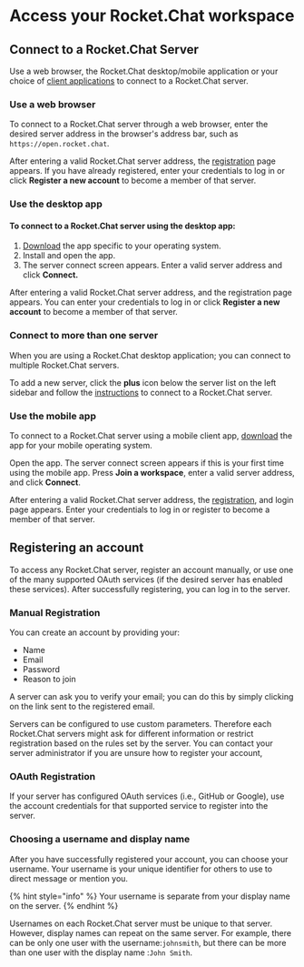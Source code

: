 # Access your Rocket.Chat workspace

## Connect to a Rocket.Chat Server

Use a web browser, the Rocket.Chat desktop/mobile application or your choice of [client applications](https://rocket.chat/download) to connect to a Rocket.Chat server.

### Use a web browser

To connect to a Rocket.Chat server through a web browser, enter the desired server address in the browser's address bar, such as `https://open.rocket.chat`.

After entering a valid Rocket.Chat server address, the [registration](broken-reference) page appears. If you have already registered, enter your credentials to log in or click **Register a new account** to become a member of that server.

### Use the desktop app

#### To connect to a Rocket.Chat server using the desktop app:

1. [Download](https://rocket.chat/download) the app specific to your operating system.
2. Install and open the app.
3. The server connect screen appears. Enter a valid server address and click **Connect.**

After entering a valid Rocket.Chat server address, and the registration page appears. You can enter your credentials to log in or click **Register a new account** to become a member of that server.

### Connect to more than one server

When you are using a Rocket.Chat desktop application; you can connect to multiple Rocket.Chat servers.

To add a new server, click the **plus** icon below the server list on the left sidebar and follow the [instructions](connecting-to-a-server.md) to connect to a Rocket.Chat server.

### Use the mobile app

To connect to a Rocket.Chat server using a mobile client app, [download](../../deploy/installing-client-apps/#mobile-apps) the app for your mobile operating system.

Open the app. The server connect screen appears if this is your first time using the mobile app. Press **Join a workspace**, enter a valid server address, and click **Connect**.

After entering a valid Rocket.Chat server address, the [registration](broken-reference), and login page appears. Enter your credentials to log in or register to become a member of that server.

## Registering an account

To access any Rocket.Chat server, register an account manually, or use one of the many supported OAuth services (if the desired server has enabled these services). After successfully registering, you can log in to the server.

### Manual Registration

You can create an account by providing your:

* Name
* Email
* Password
* Reason to join

A server can ask you to verify your email; you can do this by simply clicking on the link sent to the registered email.

Servers can be configured to use custom parameters. Therefore each Rocket.Chat servers might ask for different information or restrict registration based on the rules set by the server. You can contact your server administrator if you are unsure how to register your account,&#x20;

### OAuth Registration

If your server has configured OAuth services (i.e., GitHub or Google), use the account credentials for that supported service to register into the server.

### Choosing a username and display name

After you have successfully registered your account, you can choose your username. Your username is your unique identifier for others to use to direct message or mention you.&#x20;

{% hint style="info" %}
Your username is separate from your display name on the server.
{% endhint %}

Usernames on each Rocket.Chat server must be unique to that server. However, display names can repeat on the same server. For example, there can be only one user with the username:`johnsmith`, but there can be more than one user with the display name :`John Smith`.

